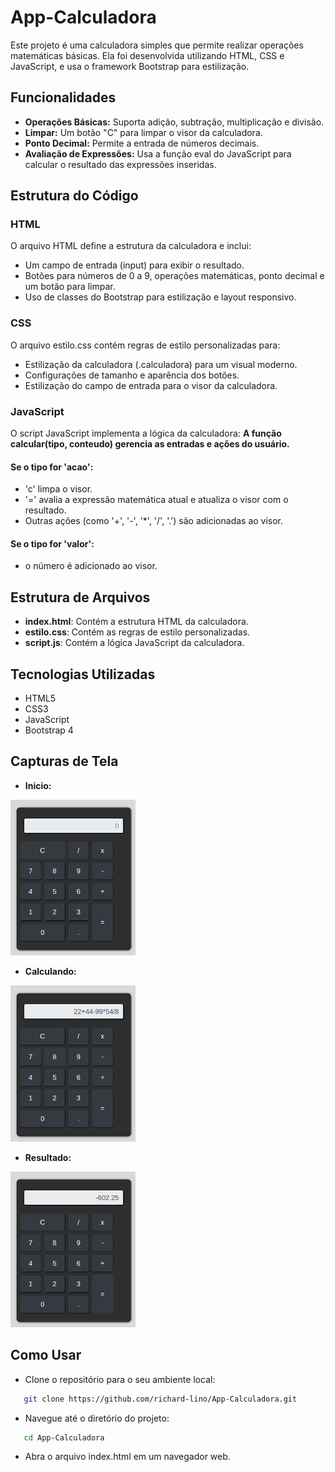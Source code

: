 # App-Calculadora
Este projeto é uma calculadora simples que permite realizar operações matemáticas básicas. Ela foi desenvolvida utilizando HTML, CSS e JavaScript, e usa o framework Bootstrap para estilização.

## Funcionalidades
- **Operações Básicas:** Suporta adição, subtração, multiplicação e divisão.
- **Limpar:** Um botão "C" para limpar o visor da calculadora.
- **Ponto Decimal:** Permite a entrada de números decimais.
- **Avaliação de Expressões:** Usa a função eval do JavaScript para calcular o resultado das expressões inseridas.

## Estrutura do Código

### HTML
O arquivo HTML define a estrutura da calculadora e inclui:
- Um campo de entrada (input) para exibir o resultado.
- Botões para números de 0 a 9, operações matemáticas, ponto decimal e um botão para limpar.
- Uso de classes do Bootstrap para estilização e layout responsivo.
  
### CSS
O arquivo estilo.css contém regras de estilo personalizadas para:
- Estilização da calculadora (.calculadora) para um visual moderno.
- Configurações de tamanho e aparência dos botões.
- Estilização do campo de entrada para o visor da calculadora.
  
### JavaScript
O script JavaScript implementa a lógica da calculadora:
**A função calcular(tipo, conteudo) gerencia as entradas e ações do usuário.**

#### Se o tipo for 'acao':
- 'c' limpa o visor.
- '=' avalia a expressão matemática atual e atualiza o visor com o resultado.
- Outras ações (como '+', '-', '*', '/', '.') são adicionadas ao visor.
  
#### Se o tipo for 'valor':
- o número é adicionado ao visor.


## Estrutura de Arquivos
- **index.html**: Contém a estrutura HTML da calculadora.
- **estilo.css**: Contém as regras de estilo personalizadas.
- **script.js**: Contém a lógica JavaScript da calculadora.
  
## Tecnologias Utilizadas
- HTML5
- CSS3
- JavaScript
- Bootstrap 4

## Capturas de Tela
- **Inicio:**
<img src="imagens/calc1.png" alt="inicio" width="200">

- **Calculando:**
<img src="imagens/calc2.png" alt="inicio" width="200">

- **Resultado:**
<img src="imagens/calc3.png" alt="inicio" width="200">

## Como Usar
- Clone o repositório para o seu ambiente local:
```bash
   git clone https://github.com/richard-lino/App-Calculadora.git
```
- Navegue até o diretório do projeto:
```bash
   cd App-Calculadora
```
- Abra o arquivo index.html em um navegador web.
